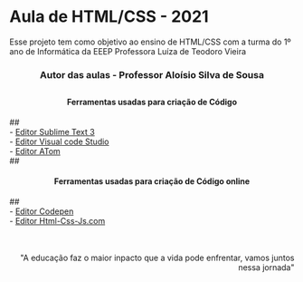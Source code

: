 <h1>Aula de HTML/CSS - 2021</h3>

Esse projeto tem como objetivo ao ensino de HTML/CSS com a turma do 1º ano de Informática da EEEP Professora Luíza de Teodoro Vieira
<h3 align="center">Autor das aulas - Professor Aloísio Silva de Sousa</h3>

##
<h4 align="center">Ferramentas usadas para criação de Código</h4>
##
<div>
 - <a href="https://www.sublimetext.com/3">Editor Sublime Text 3</a> <br>
 - <a href="https://code.visualstudio.com/download">Editor Visual code Studio</a> <br>
 - <a href="https://atom.br.uptodown.com/windows">Editor ATom</a>
</div>
<div>
 ##
  <h4 align="center">Ferramentas usadas para criação de Código online</h4>
 ##
  <br>
  - <a href="https://codepen.io/">Editor Codepen</a> <br>
  - <a href="https://html-css-js.com/">Editor Html-Css-Js.com</a> <br>
</div>
 <br>
 <br>
<p align="right">"A educação faz o maior inpacto que a vida pode enfrentar, vamos juntos nessa jornada"</p>

